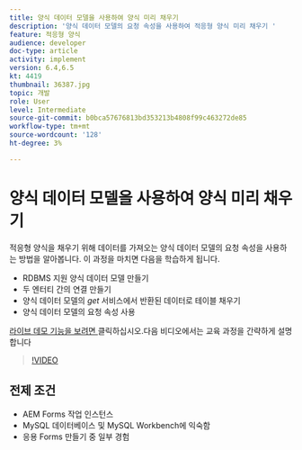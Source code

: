 ```yaml
---
title: 양식 데이터 모델을 사용하여 양식 미리 채우기
description: '양식 데이터 모델의 요청 속성을 사용하여 적응형 양식 미리 채우기 '
feature: 적응형 양식
audience: developer
doc-type: article
activity: implement
version: 6.4,6.5
kt: 4419
thumbnail: 36387.jpg
topic: 개발
role: User
level: Intermediate
source-git-commit: b0bca57676813bd353213b4808f99c463272de85
workflow-type: tm+mt
source-wordcount: '128'
ht-degree: 3%

---
```



# 양식 데이터 모델을 사용하여 양식 미리 채우기

적응형 양식을 채우기 위해 데이터를 가져오는 양식 데이터 모델의 요청 속성을 사용하는 방법을 알아봅니다.
이 과정을 마치면 다음을 학습하게 됩니다.

* RDBMS 지원 양식 데이터 모델 만들기
* 두 엔터티 간의 연결 만들기
* 양식 데이터 모델의 _get_ 서비스에서 반환된 데이터로 테이블 채우기
* 양식 데이터 모델의 요청 속성 사용


[라이브 데모 기능을 보려면 ](https://forms.enablementadobe.com/content/dam/formsanddocuments/fdmwithrequestparameterinurl/jcr:content?wcmmode=disabled&amp;empID=207)
클릭하십시오.다음 비디오에서는 교육 과정을 간략하게 설명합니다
>[!VIDEO](https://video.tv.adobe.com/v/36387/quality=9)

## 전제 조건

* AEM Forms 작업 인스턴스
* MySQL 데이터베이스 및 MySQL Workbench에 익숙함
* 응용 Forms 만들기 중 일부 경험

